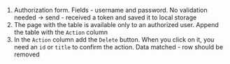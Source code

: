 1. Authorization form. Fields - username and password. No validation needed -> send - received a token and saved it to local storage
2. The page with the table is available only to an authorized user. Append the table with the `Action` column
3. In the `Action` column add the `Delete` button. When you click on it, you need an `id` or `title` to confirm the action. Data matched - row should be removed
